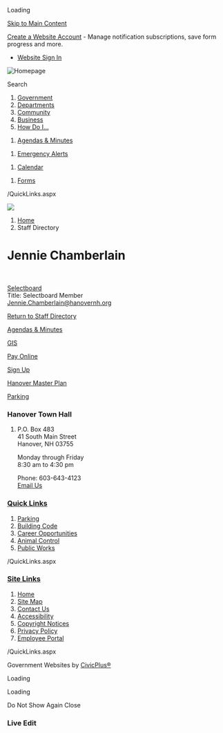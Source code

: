 Loading

[Skip to Main Content](https://www.hanovernh.org/directory.aspx?eid=134%2F)

[Create a Website Account](https://www.hanovernh.org/MyAccount/ProfileCreate) - Manage notification subscriptions, save form progress and more.   

- [Website Sign In](https://www.hanovernh.org/MyAccount)

![Homepage](https://www.hanovernh.org/ImageRepository/Document?documentID=66)

Search

1. [Government](https://www.hanovernh.org/27/Government)
2. [Departments](https://www.hanovernh.org/101/Departments)
3. [Community](https://www.hanovernh.org/31/Community)
4. [Business](https://www.hanovernh.org/35/Business)
5. [How Do I...](https://www.hanovernh.org/9/How-Do-I)

<!--THE END-->

1. [Agendas &amp; Minutes](https://www.hanovernh.org/AgendaCenter)

<!--THE END-->

1. [Emergency Alerts](https://gcsohandisp.genasys.com/portal/en)

<!--THE END-->

1. [Calendar](https://www.hanovernh.org/Calendar.aspx)

<!--THE END-->

1. [Forms](https://www.hanovernh.org/FormCenter)

/QuickLinks.aspx

![](https://www.hanovernh.org/ImageRepository/Document?documentID=67)

1. [Home](https://www.hanovernh.org)
2. Staff Directory

# Jennie Chamberlain

 

[Selectboard](https://www.hanovernh.org/Directory.aspx?DID=46)  
Title: Selectboard Member  
[Jennie.Chamberlain@hanovernh.org](mailto:Jennie.Chamberlain@hanovernh.org)

[Return to Staff Directory](https://www.hanovernh.org/Directory.aspx)

[Agendas &amp; Minutes](https://www.hanovernh.org/AgendaCenter)

[GIS](https://www.axisgis.com/hanovernh)

[Pay Online](https://www.invoicecloud.com/portal/%28S%28ggdjphyz1lnevkuejlyyj2hp%29%29/2/Site.aspx?G=74dba894-3b46-406b-8da6-1adc4ae0f4d4)

[Sign Up](https://www.hanovernh.org/list.aspx)

[Hanover Master Plan](https://hanovernhmasterplan.com)

[Parking](https://www.hanovernh.org/243/Parking)

### Hanover Town Hall

1. P.O. Box 483   
   41 South Main Street  
   Hanover, NH 03755
   
   Monday through Friday  
   8:30 am to 4:30 pm
   
   Phone: 603-643-4123  
   [Email Us](mailto:info@hanovernh.org)

### [Quick Links](https://www.hanovernh.org/QuickLinks.aspx?CID=15)

1. [Parking](https://www.hanovernh.org/243/Parking)
2. [Building Code](https://www.hanovernh.org/191/Building-Code)
3. [Career Opportunities](https://www.hanovernh.org/233/Career-Opportunities)
4. [Animal Control](https://www.hanovernh.org/270/Animal-Control)
5. [Public Works](https://www.hanovernh.org/278/Public-Works)

/QuickLinks.aspx

### [Site Links](https://www.hanovernh.org/QuickLinks.aspx?CID=16)

1. [Home](https://www.hanovernh.org)
2. [Site Map](https://www.hanovernh.org/sitemap)
3. [Contact Us](https://www.hanovernh.org/directory.aspx)
4. [Accessibility](https://www.hanovernh.org/accessibility)
5. [Copyright Notices](https://www.hanovernh.org/copyright)
6. [Privacy Policy](https://www.hanovernh.org/privacy)
7. [Employee Portal](https://www.hanovernh.org/72/Han---Employees)

/QuickLinks.aspx

Government Websites by [CivicPlus®](https://connect.civicplus.com/referral)

Loading

Loading

Do Not Show Again Close

### Live Edit